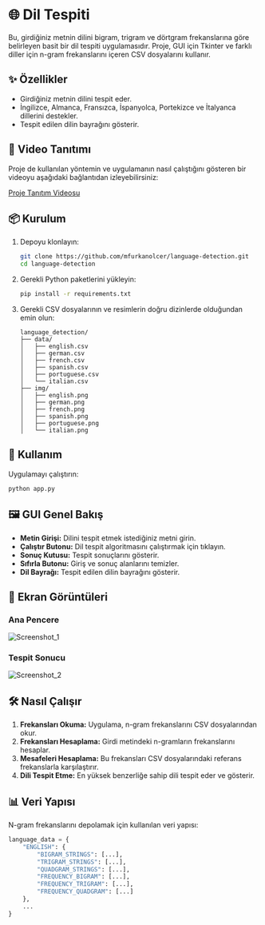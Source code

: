 # 🌐 Dil Tespiti

Bu, girdiğiniz metnin dilini bigram, trigram ve dörtgram frekanslarına göre belirleyen basit bir dil tespiti uygulamasıdır. Proje, GUI için Tkinter ve farklı diller için n-gram frekanslarını içeren CSV dosyalarını kullanır.

## ✨ Özellikler
- Girdiğiniz metnin dilini tespit eder.
- İngilizce, Almanca, Fransızca, İspanyolca, Portekizce ve İtalyanca dillerini destekler.
- Tespit edilen dilin bayrağını gösterir.

## 🎥 Video Tanıtımı

Proje de kullanılan yöntemin ve uygulamanın nasıl çalıştığını gösteren bir videoyu aşağıdaki bağlantıdan izleyebilirsiniz:

[Proje Tanıtım Videosu](https://www.youtube.com/watch?v=XzPeBvLuVzA)

## 📦 Kurulum

1. Depoyu klonlayın:
    ```sh
    git clone https://github.com/mfurkanolcer/language-detection.git
    cd language-detection
    ```

2. Gerekli Python paketlerini yükleyin:
    ```sh
    pip install -r requirements.txt
    ```

3. Gerekli CSV dosyalarının ve resimlerin doğru dizinlerde olduğundan emin olun:
    ```
    language_detection/
    ├── data/
    │   ├── english.csv
    │   ├── german.csv
    │   ├── french.csv
    │   ├── spanish.csv
    │   ├── portuguese.csv
    │   └── italian.csv
    ├── img/
    │   ├── english.png
    │   ├── german.png
    │   ├── french.png
    │   ├── spanish.png
    │   ├── portuguese.png
    │   └── italian.png
    ```

## 🚀 Kullanım

Uygulamayı çalıştırın:
```sh
python app.py
```
 
## 🖼️ GUI Genel Bakış

- **Metin Girişi:** Dilini tespit etmek istediğiniz metni girin.
- **Çalıştır Butonu:** Dil tespit algoritmasını çalıştırmak için tıklayın.
- **Sonuç Kutusu:** Tespit sonuçlarını gösterir.
- **Sıfırla Butonu:** Giriş ve sonuç alanlarını temizler.
- **Dil Bayrağı:** Tespit edilen dilin bayrağını gösterir.

## 📸 Ekran Görüntüleri
### Ana Pencere
![Screenshot_1](https://github.com/mfurkanolcer/nlp-project/assets/58481075/597d7430-1e8a-4680-8bfe-c9ff7c4381da)

### Tespit Sonucu
![Screenshot_2](https://github.com/mfurkanolcer/nlp-project/assets/58481075/d6b80f05-adda-4534-b649-196f02b5cb51)

## 🛠️ Nasıl Çalışır

1. **Frekansları Okuma:** Uygulama, n-gram frekanslarını CSV dosyalarından okur.
2. **Frekansları Hesaplama:** Girdi metindeki n-gramların frekanslarını hesaplar.
3. **Mesafeleri Hesaplama:** Bu frekansları CSV dosyalarındaki referans frekanslarla karşılaştırır.
4. **Dili Tespit Etme:** En yüksek benzerliğe sahip dili tespit eder ve gösterir.

## 📊 Veri Yapısı

N-gram frekanslarını depolamak için kullanılan veri yapısı:

```python
language_data = {
    "ENGLISH": {
        "BIGRAM_STRINGS": [...],
        "TRIGRAM_STRINGS": [...],
        "QUADGRAM_STRINGS": [...],
        "FREQUENCY_BIGRAM": [...],
        "FREQUENCY_TRIGRAM": [...],
        "FREQUENCY_QUADGRAM": [...]
    },
    ...
}
```
